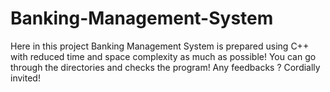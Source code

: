 # Banking-Management-System
Here in this project Banking Management System is prepared using C++ with reduced time and space complexity as much as possible!
You can go through the directories and checks the program!
Any feedbacks ? Cordially invited!
